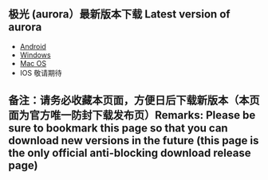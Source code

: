 
## 极光 (aurora）最新版本下载 Latest version of aurora
- <a href="https://github.com/getaurora/download/releases/download/v3.0.6/aurora-v3.0.7s-release.apk"> Android </a>
- <a href="https://github.com/getaurora/download/releases/download/v3.0.4/aurora-v3.0.5s-release.exe"> Windows </a>
- <a href="https://github.com/getaurora/download/releases/download/v3.0.2/aurora-v3.0.3s-release-1.pkg"> Mac OS </a>
- IOS 敬请期待 

## 备注：请务必收藏本页面，方便日后下载新版本（本页面为官方唯一防封下载发布页）Remarks: Please be sure to bookmark this page so that you can download new versions in the future (this page is the only official anti-blocking download release page)
